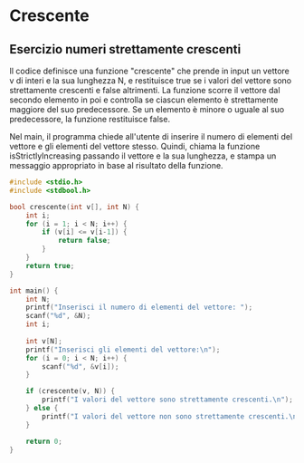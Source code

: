 # Crescente
## Esercizio numeri strettamente crescenti
Il codice definisce una funzione "crescente" che prende in input un vettore v di interi e la sua lunghezza N, e restituisce true se i valori del vettore sono strettamente crescenti e false altrimenti. La funzione scorre il vettore dal secondo elemento in poi e controlla se ciascun elemento è strettamente maggiore del suo predecessore. Se un elemento è minore o uguale al suo predecessore, la funzione restituisce false.

Nel main, il programma chiede all'utente di inserire il numero di elementi del vettore e gli elementi del vettore stesso. Quindi, chiama la funzione isStrictlyIncreasing passando il vettore e la sua lunghezza, e stampa un messaggio appropriato in base al risultato della funzione.

```C
#include <stdio.h>
#include <stdbool.h>

bool crescente(int v[], int N) {
	int i;
    for (i = 1; i < N; i++) {
        if (v[i] <= v[i-1]) {
            return false;
        }
    }
    return true;
}

int main() {
    int N;
    printf("Inserisci il numero di elementi del vettore: ");
    scanf("%d", &N);
	int i; 
	
    int v[N];
    printf("Inserisci gli elementi del vettore:\n");
    for (i = 0; i < N; i++) {
        scanf("%d", &v[i]);
    }

    if (crescente(v, N)) {
        printf("I valori del vettore sono strettamente crescenti.\n");
    } else {
        printf("I valori del vettore non sono strettamente crescenti.\n");
    }

    return 0;
}

```
